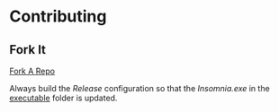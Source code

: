 # Contributing

## Fork It
[Fork A Repo](https://help.github.com/articles/fork-a-repo/)

Always build the *Release* configuration so that the *Insomnia.exe* in the [executable](../../tree/master/executable) folder is updated.
